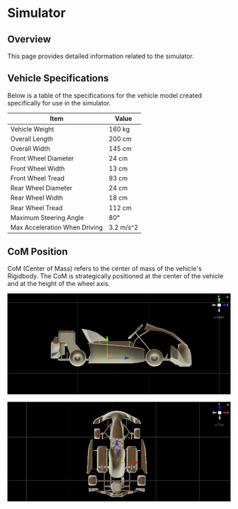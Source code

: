 # Simulator

## Overview
This page provides detailed information related to the simulator.

## Vehicle Specifications
Below is a table of the specifications for the vehicle model created specifically for use in the simulator.

| Item                     | Value     |
| ------------------------ | --------- |
| Vehicle Weight           | 160 kg    |
| Overall Length           | 200 cm    |
| Overall Width            | 145 cm    |
| Front Wheel Diameter     | 24 cm     |
| Front Wheel Width        | 13 cm     |
| Front Wheel Tread        | 93 cm     |
| Rear Wheel Diameter      | 24 cm     |
| Rear Wheel Width         | 18 cm     |
| Rear Wheel Tread         | 112 cm    |
| Maximum Steering Angle   | 80°       |
| Max Acceleration When Driving | 3.2 m/s^2 |

## CoM Position
CoM (Center of Mass) refers to the center of mass of the vehicle's Rigidbody. The CoM is strategically positioned at the center of the vehicle and at the height of the wheel axis.

![side-view-of-com](./images/side-view-of-com.png)

![top-view-of-com](./images/top-view-of-com.png)